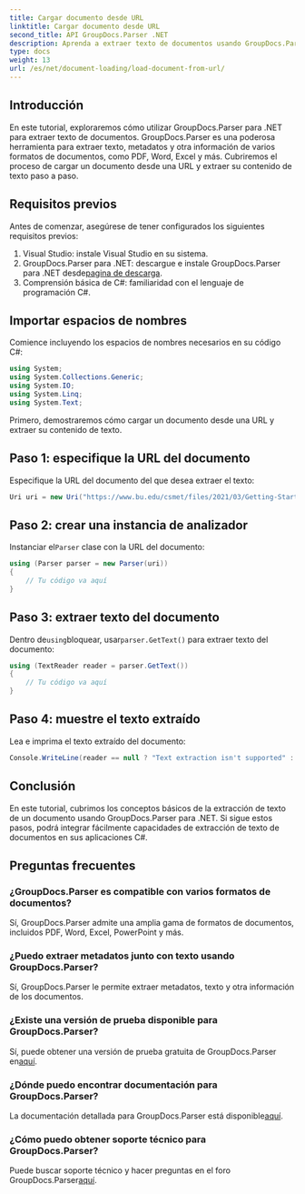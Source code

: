 ```yaml
---
title: Cargar documento desde URL
linktitle: Cargar documento desde URL
second_title: API GroupDocs.Parser .NET
description: Aprenda a extraer texto de documentos usando GroupDocs.Parser para .NET. Este tutorial cubre la carga de un documento desde una URL y la extracción de texto paso a paso.
type: docs
weight: 13
url: /es/net/document-loading/load-document-from-url/
---
```

## Introducción
En este tutorial, exploraremos cómo utilizar GroupDocs.Parser para .NET para extraer texto de documentos. GroupDocs.Parser es una poderosa herramienta para extraer texto, metadatos y otra información de varios formatos de documentos, como PDF, Word, Excel y más. Cubriremos el proceso de cargar un documento desde una URL y extraer su contenido de texto paso a paso.
## Requisitos previos
Antes de comenzar, asegúrese de tener configurados los siguientes requisitos previos:
1. Visual Studio: instale Visual Studio en su sistema.
2.  GroupDocs.Parser para .NET: descargue e instale GroupDocs.Parser para .NET desde[pagina de descarga](https://releases.groupdocs.com/parser/net/).
3. Comprensión básica de C#: familiaridad con el lenguaje de programación C#.

## Importar espacios de nombres
Comience incluyendo los espacios de nombres necesarios en su código C#:
```csharp
using System;
using System.Collections.Generic;
using System.IO;
using System.Linq;
using System.Text;
```

Primero, demostraremos cómo cargar un documento desde una URL y extraer su contenido de texto.
## Paso 1: especifique la URL del documento
Especifique la URL del documento del que desea extraer el texto:
```csharp
Uri uri = new Uri("https://www.bu.edu/csmet/files/2021/03/Getting-Started-with-SQLite.pdf");
```
## Paso 2: crear una instancia de analizador
 Instanciar el`Parser` clase con la URL del documento:
```csharp
using (Parser parser = new Parser(uri))
{
    // Tu código va aquí
}
```
## Paso 3: extraer texto del documento
 Dentro de`using`bloquear, usar`parser.GetText()` para extraer texto del documento:
```csharp
using (TextReader reader = parser.GetText())
{
    // Tu código va aquí
}
```
## Paso 4: muestre el texto extraído
Lea e imprima el texto extraído del documento:
```csharp
Console.WriteLine(reader == null ? "Text extraction isn't supported" : reader.ReadToEnd());
```

## Conclusión
En este tutorial, cubrimos los conceptos básicos de la extracción de texto de un documento usando GroupDocs.Parser para .NET. Si sigue estos pasos, podrá integrar fácilmente capacidades de extracción de texto de documentos en sus aplicaciones C#.

## Preguntas frecuentes
### ¿GroupDocs.Parser es compatible con varios formatos de documentos?
Sí, GroupDocs.Parser admite una amplia gama de formatos de documentos, incluidos PDF, Word, Excel, PowerPoint y más.
### ¿Puedo extraer metadatos junto con texto usando GroupDocs.Parser?
Sí, GroupDocs.Parser le permite extraer metadatos, texto y otra información de los documentos.
### ¿Existe una versión de prueba disponible para GroupDocs.Parser?
 Sí, puede obtener una versión de prueba gratuita de GroupDocs.Parser en[aquí](https://releases.groupdocs.com/).
### ¿Dónde puedo encontrar documentación para GroupDocs.Parser?
 La documentación detallada para GroupDocs.Parser está disponible[aquí](https://reference.groupdocs.com/parser/net/).
### ¿Cómo puedo obtener soporte técnico para GroupDocs.Parser?
Puede buscar soporte técnico y hacer preguntas en el foro GroupDocs.Parser[aquí](https://forum.groupdocs.com/c/parser/17).